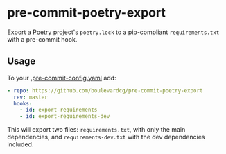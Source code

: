 # pre-commit-poetry-export
Export a [Poetry](https://python-poetry.org) project's `poetry.lock` to a pip-compliant `requirements.txt` with a pre-commit hook.


## Usage
To your [.pre-commit-config.yaml](https://pre-commit.com/#2-add-a-pre-commit-configuration) add:

```yaml
- repo: https://github.com/boulevardcg/pre-commit-poetry-export
  rev: master
  hooks:
    - id: export-requirements
    - id: export-requirements-dev
```

This will export two files: `requirements.txt`, with only the main dependencies, and `requirements-dev.txt` with the dev dependencies included.
